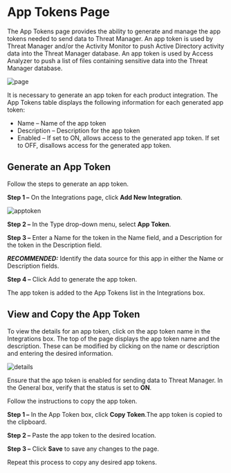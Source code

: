 # App Tokens Page

The App Tokens page provides the ability to generate and manage the app tokens needed to send data
to Threat Manager. An app token is used by Threat Manager and/or the Activity Monitor to push Active
Directory activity data into the Threat Manager database. An app token is used by Access Analyzer to
push a list of files containing sensitive data into the Threat Manager database.

![page](/img/product_docs/threatprevention/threatprevention/reportingmodule/configuration/systemsettings/page.webp)

It is necessary to generate an app token for each product integration. The App Tokens table displays
the following information for each generated app token:

- Name – Name of the app token
- Description – Description for the app token
- Enabled – If set to ON, allows access to the generated app token. If set to OFF, disallows access
  for the generated app token.

## Generate an App Token

Follow the steps to generate an app token.

**Step 1 –** On the Integrations page, click **Add New Integration**.

![apptoken](/img/product_docs/threatmanager/threatmanager/administration/configuration/integrations/apptoken.webp)

**Step 2 –** In the Type drop-down menu, select **App Token**.

**Step 3 –** Enter a Name for the token in the Name field, and a Description for the token in the
Description field.

**_RECOMMENDED:_** Identify the data source for this app in either the Name or Description fields.

**Step 4 –** Click Add to generate the app token.

The app token is added to the App Tokens list in the Integrations box.

## View and Copy the App Token

To view the details for an app token, click on the app token name in the Integrations box. The top
of the page displays the app token name and the description. These can be modified by clicking on
the name or description and entering the desired information.

![details](/img/product_docs/threatprevention/threatprevention/reportingmodule/configuration/integrations/details.webp)

Ensure that the app token is enabled for sending data to Threat Manager. In the General box, verify
that the status is set to **ON**.

Follow the instructions to copy the app token.

**Step 1 –** In the App Token box, click **Copy Token**.The app token is copied to the clipboard.

**Step 2 –** Paste the app token to the desired location.

**Step 3 –** Click **Save** to save any changes to the page.

Repeat this process to copy any desired app tokens.

